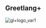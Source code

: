 ## Greetlang+

![gl+logo_var1](https://user-images.githubusercontent.com/104099162/233198214-487a91d5-35f1-4dbc-838f-70de6f8e4671.jpeg)
